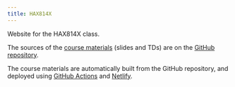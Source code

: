 ```yaml
---
title: HAX814X
---
```


Website for the HAX814X class.

The sources of the [course materials](/materials/) (slides and TDs) are on the 
[GitHub repository](https://github.com/pbastide/HAX814X).

The course materials are automatically built from the GitHub repository,
and deployed using [GitHub Actions](https://github.com/features/actions)
and [Netlify](https://app.netlify.com/).
